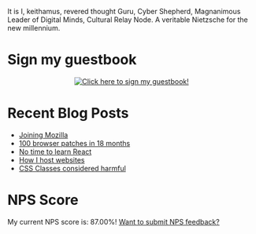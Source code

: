 It is I, keithamus, revered thought Guru, Cyber Shepherd, Magnanimous Leader of Digital Minds, Cultural Relay Node. A veritable Nietzsche for the new millennium.

# Sign my guestbook
<p align="center">
  <a href="https://gist.github.com/keithamus/75b2dd45bcb822910f450017b5b69cfa">
    <img src="https://gist.githubusercontent.com/keithamus/75b2dd45bcb822910f450017b5b69cfa/raw/ecb6a3cb4adfd5864993fb34e8c372d04b96cac5/guestbook.gif" alt="Click here to sign my guestbook!">
  </a>
 </p>

# Recent Blog Posts
<!--START_SECTION:feed-->
* [Joining Mozilla](https:&#x2F;&#x2F;www.keithcirkel.co.uk&#x2F;joining-mozilla&#x2F;)
* [100 browser patches in 18 months](https:&#x2F;&#x2F;www.keithcirkel.co.uk&#x2F;100-patches-to-5-browsers-in-18-months&#x2F;)
* [No time to learn React](https:&#x2F;&#x2F;www.keithcirkel.co.uk&#x2F;i-dont-have-time-to-learn-react&#x2F;)
* [How I host websites](https:&#x2F;&#x2F;www.keithcirkel.co.uk&#x2F;a-playbook-for-hosting-simple-services&#x2F;)
* [CSS Classes considered harmful](https:&#x2F;&#x2F;www.keithcirkel.co.uk&#x2F;css-classes-considered-harmful&#x2F;)
<!--END_SECTION:feed-->

# NPS Score
My current NPS score is: <!--nps-->87.00<!--/nps-->%! [Want to submit NPS feedback?](https://forms.gle/FZpNV1HXd3dwEpcG8)
